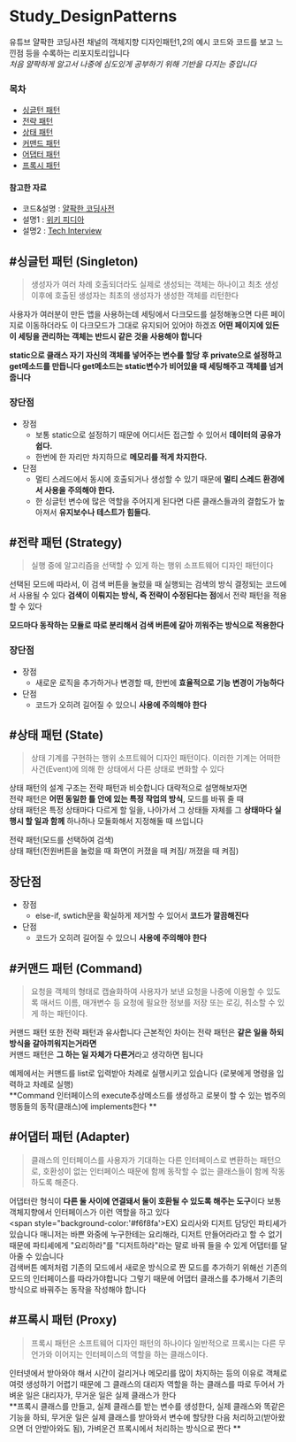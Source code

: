 # Study_DesignPatterns
 유튜브 얄팍한 코딩사전 채널의 객체지향 디자인패턴1,2의 예시 코드와 코드를 보고 느낀점 등을 수록하는 리포지토리입니다  
 *처음 얄팍하게 알고서 나중에 심도있게 공부하기 위해 기반을 다지는 중입니다*
 
### 목차
+ [싱글턴 패턴](#싱글턴-패턴-singleton)
+ [전략 패턴](#전략-패턴-strategy)
+ [상태 패턴](#상태-패턴-state)
+ [커맨드 패턴](#커맨드-패턴-command)
+ [어댑터 패턴](#어댑터-패턴-adapter)
+ [프록시 패턴](#프록시-패턴-proxy)

#### 참고한 자료
 + 코드&설명 : [얄팍한 코딩사전](https://www.youtube.com/c/%EC%96%84%ED%8C%8D%ED%95%9C%EC%BD%94%EB%94%A9%EC%82%AC%EC%A0%84)
 + 설명1 : [위키 피디아](https://ko.wikipedia.org/)
 + 설명2 : [Tech Interview](https://gyoogle.dev/blog/)
 
 

## #싱글턴 패턴 (Singleton)
> 생성자가 여러 차례 호출되더라도 실제로 생성되는 객체는 하나이고 최초 생성 이후에 호출된 생성자는 최초의 생성자가 생성한 객체를 리턴한다
  
사용자가 여러분이 만든 앱을 사용하는데 세팅에서 다크모드를 설정해놓으면 다른 페이지로 이동하더라도 이 다크모드가 그대로 유지되어 있어야 하겠죠 **어떤 페이지에 있든 이 세팅을 관리하는 객체는 반드시 같은 것을 사용해야 합니다**

**static으로 클래스 자기 자신의 객체를 넣어주는 변수를 할당 후 private으로 설정하고 get메소드를 만듭니다
get메소드는 static변수가 비어있을 때 세팅해주고 객체를 넘겨줍니다**

### 장단점
* 장점
  + 보통 static으로 설정하기 때문에 어디서든 접근할 수 있어서 **데이터의 공유가 쉽다.** 
  + 한번에 한 자리만 차지하므로 **메모리를 적게 차지한다.**
* 단점
  + 멀티 스레드에서 동시에 호출되거나 생성할 수 있기 때문에 **멀티 스레드 환경에서 사용을 주의해야 한다.** 
  + 한 싱글턴 변수에 많은 역할을 주어지게 된다면 다른 클래스들과의 결합도가 높아져서 **유지보수나 테스트가 힘들다.**



## #전략 패턴 (Strategy)
> 실행 중에 알고리즘을 선택할 수 있게 하는 행위 소프트웨어 디자인 패턴이다

선택된 모드에 따라서, 이 검색 버튼을 눌렀을 때 실행되는 검색의 방식 결정되는 코드에서 사용될 수 있다
**검색이 이뤄지는 방식, 즉 전략이 수정된다는 점**에서 전략 패턴을 적용할 수 있다

**모드마다 동작하는 모듈로 따로 분리해서 검색 버튼에 갈아 끼워주는 방식으로 적용한다**

### 장단점
* 장점
  + 새로운 로직을 추가하거나 변경할 때, 한번에 **효율적으로 기능 변경이 가능하다**
* 단점
  + 코드가 오히려 길어질 수 있으니 **사용에 주의해야 한다**
 
 
 ## #상태 패턴 (State)
>  상태 기계를 구현하는 행위 소프트웨어 디자인 패턴이다. 이러한 기계는 어떠한 사건(Event)에 의해 한 상태에서 다른 상태로 변화할 수 있다

상태 패턴의 설계 구조는 전략 패턴과 비슷합니다 대략적으로 설명해보자면  
전략 패턴은 **어떤 동일한 틀 안에 있는 특정 작업의 방식**, 모드를 바꿔 줄 때  
상태 패턴은 특정 상태마다 다르게 할 일을, 나아가서 그 상태들 자체를 그 **상태마다 실행시 할 일과 함께** 하나하나 모둘화해서 지정해둘 때 쓰입니다  
  
전략 패턴(모드를 선택하여 검색)  
상태 패턴(전원버튼을 눌렀을 때 화면이 커졌을 때 켜짐/ 꺼졌을 때 켜짐)  

## 장단점
* 장점
  + else-if, swtich문을 확실하게 제거할 수 있어서 **코드가 깔끔해진다**
* 단점
  + 코드가 오히려 길어질 수 있으니 **사용에 주의해야 한다**


## #커맨드 패턴 (Command)
> 요청을 객체의 형태로 캡슐화하여 사용자가 보낸 요청을 나중에 이용할 수 있도록 매서드 이름, 매개변수 등 요청에 필요한 정보를 저장 또는 로깅, 취소할 수 있게 하는 패턴이다.
   
커맨드 패턴 또한 전략 패턴과 유사합니다 근본적인 차이는 전략 패턴은 **같은 일을 하되 방식을 갈아끼워지는거라면**  
커맨드 패턴은 **그 하는 일 자체가 다른거**라고 생각하면 됩니다  
  
예제에서는 커맨드를 list로 입력받아 차례로 실행시키고 있습니다 (로봇에게 명령을 입력하고 차례로 실행)  
**Command 인터페이스의 execute추상메소드를 생성하고 로봇이 할 수 있는 범주의 행동들의 동작(클래스)에 implements한다  **

## #어댑터 패턴 (Adapter)
> 클래스의 인터페이스를 사용자가 기대하는 다른 인터페이스로 변환하는 패턴으로, 호환성이 없는 인터페이스 때문에 함께 동작할 수 없는 클래스들이 함께 작동하도록 해준다.

어댑터란 형식이 **다른 둘 사이에 연결돼서 둘이 호환될 수 있도록 해주는 도구**이다 보통 객체지향에서 인터페이스가 이런 역할을 하고 있다  
<span style="background-color:'#f6f8fa'>EX) 요리사와 디저트 담당인 파티셰가 있습니다 매니저는 바쁜 와중에 누구한테는 요리해라, 디저트 만들어라라고 할 수 없기 때문에 파티셰에게 "요리하라"를 "디저트하라"라는 말로 바꿔 들을 수 있게 어댑터를 달아줄 수 있습니다</span>  
검색버튼 예저처럼 기존의 모드에서 새로운 방식으로 짠 모드를 추가하기 위해선 기존의 모드의 인터페이스를 따라가야합니다 그렇기 때문에 어댑터 클래스를 추가해서 기존의 방식으로 바꿔주는 동작을 작성해야 합니다

## #프록시 패턴 (Proxy)
> 프록시 패턴은 소프트웨어 디자인 패턴의 하나이다 일반적으로 프록시는 다른 무언가와 이어지는 인터페이스의 역할을 하는 클래스이다. 

인터넷에서 받아와야 해서 시간이 걸리거나 메모리를 많이 차지하는 등의 이유로 객체로 여럿 생성하기 어렵기 때문에 그 클래스의 대리자 역할을 하는 클래스를 따로 두어서 가벼운 일은 대리자가, 무거운 일은 실제 클래스가 한다  
**프록시 클래스를 만들고, 실제 클래스를 받는 변수를 생성한다, 실제 클래스와 똑같은 기능을 하되, 무거운 일은 실제 클래스를 받아와서 변수에 할당한 다음 처리하고(받아왔으면 더 안받아와도 됨), 가벼운건 프록시에서 처리하는 방식으로 짠다  **
